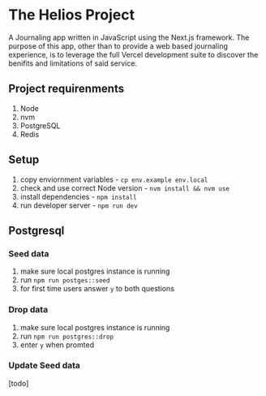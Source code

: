 # The Helios Project
A Journaling app written in JavaScript using the Next.js framework. The purpose of this app, other than to provide a web based journaling experience, is to leverage the full Vercel development suite to discover the benifits and limitations of said service. 

## Project requirenments
1. Node
2. nvm
3. PostgreSQL
4. Redis

## Setup
1. copy enviornment variables - `cp env.example env.local`
2. check and use correct Node version - `nvm install && nvm use`
3. install dependencies - `npm install`
4. run developer server - `npm run dev`

## Postgresql

### Seed data

1. make sure local postgres instance is running
2. run `npm run postges::seed`
3. for first time users answer `y` to both questions

### Drop data
1. make sure local postgres instance is running
2. run `npm run postgres::drop`
3. enter `y` when promted

### Update Seed data
[todo]
